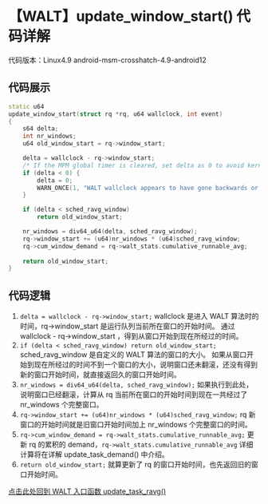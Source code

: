 # 【WALT】update_window_start() 代码详解
代码版本：Linux4.9 android-msm-crosshatch-4.9-android12
## 代码展示
```cpp
static u64
update_window_start(struct rq *rq, u64 wallclock, int event)
{
	s64 delta;
	int nr_windows;
	u64 old_window_start = rq->window_start;

	delta = wallclock - rq->window_start;
	/* If the MPM global timer is cleared, set delta as 0 to avoid kernel BUG happening */
	if (delta < 0) {
		delta = 0;
		WARN_ONCE(1, "WALT wallclock appears to have gone backwards or reset\n");
	}

	if (delta < sched_ravg_window)
		return old_window_start;

	nr_windows = div64_u64(delta, sched_ravg_window);
	rq->window_start += (u64)nr_windows * (u64)sched_ravg_window;
	rq->cum_window_demand = rq->walt_stats.cumulative_runnable_avg;
		
	return old_window_start;
}
```
## 代码逻辑
1. `delta = wallclock - rq->window_start;`
	wallclock 是进入 WALT 算法时的时间，rq->window_start 是运行队列当前所在窗口的开始时间。
	通过 wallclock - rq->window_start ，得到从窗口开始到现在所经过的时间。
2. `if (delta < sched_ravg_window) return old_window_start;`
	sched_ravg_window 是自定义的 WALT 算法的窗口的大小。
	如果从窗口开始到现在所经过的时间不到一个窗口的大小，说明窗口还未翻滚，还没有得到新的窗口开始时间，就直接返回久的窗口开始时间。
3. `nr_windows = div64_u64(delta, sched_ravg_window);`
	如果执行到此处，说明窗口已经翻滚，计算从 rq 当前所在窗口的开始时间到现在一共经过了 nr_windows 个完整窗口。
4. `rq->window_start += (u64)nr_windows * (u64)sched_ravg_window;`
	rq 新窗口的开始时间就是旧窗口开始时间加上 nr_windows 个完整窗口的时间。
5. `rq->cum_window_demand = rq->walt_stats.cumulative_runnable_avg;`
	更新 rq 的累积的 demand，`rq->walt_stats.cumulative_runnable_avg` 详细计算将在详解 update_task_demand() 中介绍。
6. `return old_window_start;`
	就算更新了 rq 的窗口开始时间，也先返回旧的窗口开始时间。

[点击此处回到 WALT 入口函数 update_task_ravg()](https://blog.csdn.net/Cyrusandy/article/details/131388581?spm=1001.2014.3001.5502)
